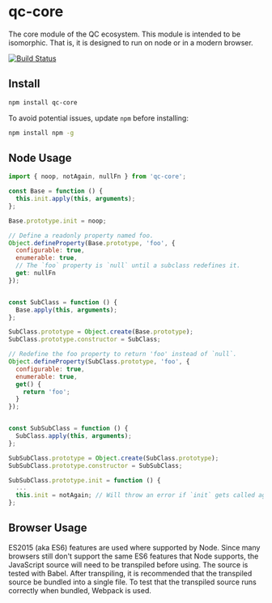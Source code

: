 # qc-core

The core module of the QC ecosystem.  This module is intended to be isomorphic.  That is, it is designed
to run on node or in a modern browser.

[![Build Status](https://travis-ci.org/dhurlburtusa/qc-core.svg?branch=master)](https://travis-ci.org/dhurlburtusa/qc-core)

## Install

```bash
npm install qc-core
```

To avoid potential issues, update `npm` before installing:

```bash
npm install npm -g
```


## Node Usage

```js
import { noop, notAgain, nullFn } from 'qc-core';

const Base = function () {
  this.init.apply(this, arguments);
};

Base.prototype.init = noop;

// Define a readonly property named foo.
Object.defineProperty(Base.prototype, 'foo', {
  configurable: true,
  enumerable: true,
  // The `foo` property is `null` until a subclass redefines it.
  get: nullFn
});


const SubClass = function () {
  Base.apply(this, arguments);
};

SubClass.prototype = Object.create(Base.prototype);
SubClass.prototype.constructor = SubClass;

// Redefine the foo property to return 'foo' instead of `null`.
Object.defineProperty(SubClass.prototype, 'foo', {
  configurable: true,
  enumerable: true,
  get() {
    return 'foo';
  }
});


const SubSubClass = function () {
  SubClass.apply(this, arguments);
};

SubSubClass.prototype = Object.create(SubClass.prototype);
SubSubClass.prototype.constructor = SubSubClass;

SubSubClass.prototype.init = function () {
  ...
  this.init = notAgain; // Will throw an error if `init` gets called again.
};

```


## Browser Usage

ES2015 (aka ES6) features are used where supported by Node.  Since many browsers still don't support the
same ES6 features that Node supports, the JavaScript source will need to be transpiled before using.
The source is tested with Babel.  After transpiling, it is recommended that the transpiled source be bundled
into a single file.  To test that the transpiled source runs correctly when bundled, Webpack is used.
